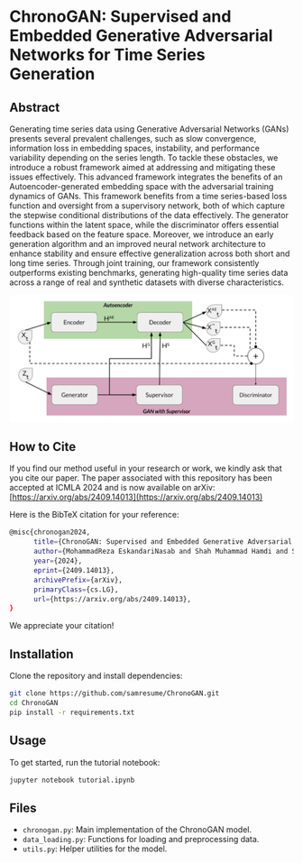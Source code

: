 
# ChronoGAN: Supervised and Embedded Generative Adversarial Networks for Time Series Generation

## Abstract
Generating time series data using Generative Adversarial Networks (GANs) presents several prevalent challenges, such as slow convergence, information loss in embedding spaces, instability, and performance variability depending on the series length. To tackle these obstacles, we introduce a robust framework aimed at addressing and mitigating these issues effectively. This advanced framework integrates the benefits of an Autoencoder-generated embedding space with the adversarial training dynamics of GANs. This framework benefits from a time series-based loss function and oversight from a supervisory network, both of which capture the stepwise conditional distributions of the data effectively. The generator functions within the latent space, while the discriminator offers essential feedback based on the feature space. Moreover, we introduce an early generation algorithm and an improved neural network architecture to enhance stability and ensure effective generalization across both short and long time series. Through joint training, our framework consistently outperforms existing benchmarks, generating high-quality time series data across a range of real and synthetic datasets with diverse characteristics.

<img src="chronogan.svg" width="600" alt="ChronoGAN Architecture" title="ChronoGAN Architecture">

## How to Cite

If you find our method useful in your research or work, we kindly ask that you cite our paper. The paper associated with this repository has been accepted at ICMLA 2024 and is now available on arXiv:
[https://arxiv.org/abs/2409.14013](https://arxiv.org/abs/2409.14013)

Here is the BibTeX citation for your reference:

```bash
@misc{chronogan2024,
      title={ChronoGAN: Supervised and Embedded Generative Adversarial Networks for Time Series Generation}, 
      author={MohammadReza EskandariNasab and Shah Muhammad Hamdi and Soukaina Filali Boubrahimi},
      year={2024},
      eprint={2409.14013},
      archivePrefix={arXiv},
      primaryClass={cs.LG},
      url={https://arxiv.org/abs/2409.14013}, 
}
```

We appreciate your citation!


## Installation
Clone the repository and install dependencies:
```bash
git clone https://github.com/samresume/ChronoGAN.git
cd ChronoGAN
pip install -r requirements.txt
```

## Usage
To get started, run the tutorial notebook:
```bash
jupyter notebook tutorial.ipynb
```

## Files
- `chronogan.py`: Main implementation of the ChronoGAN model.
- `data_loading.py`: Functions for loading and preprocessing data.
- `utils.py`: Helper utilities for the model.


